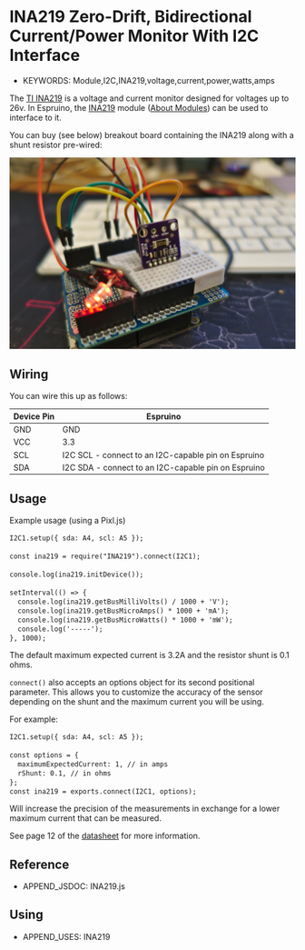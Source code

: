 <!--- Copyright (c) 2020 parasquid. See the file LICENSE for copying permission. -->
INA219 Zero-Drift, Bidirectional Current/Power Monitor With I2C Interface
=====================

* KEYWORDS: Module,I2C,INA219,voltage,current,power,watts,amps

The [TI INA219](https://www.ti.com/product/INA219) is a voltage and current
monitor designed for voltages up to 26v. In Espruino, the [INA219](/modules/INA219.js) module ([About Modules](/Modules)) can be used to interface to it.

You can buy (see below) breakout board containing the INA219 along with a shunt resistor pre-wired:

![TI INA219 breakout board](INA219/breakout_board.jpg)

Wiring
------

You can wire this up as follows:

| Device Pin | Espruino |
| ---------- | -------- |
| GND | GND                                                |
| VCC | 3.3                                                |
| SCL | I2C SCL - connect to an I2C-capable pin on Espruino |
| SDA | I2C SDA - connect to an I2C-capable pin on Espruino |

Usage
-----

Example usage (using a Pixl.js)

```
I2C1.setup({ sda: A4, scl: A5 });

const ina219 = require("INA219").connect(I2C1);

console.log(ina219.initDevice());

setInterval(() => {
  console.log(ina219.getBusMilliVolts() / 1000 + 'V');
  console.log(ina219.getBusMicroAmps() * 1000 + 'mA');
  console.log(ina219.getBusMicroWatts() * 1000 + 'mW');
  console.log('-----');
}, 1000);
```

The default maximum expected current is 3.2A and the resistor shunt is 0.1 ohms.

`connect()` also accepts an options object for its second positional parameter.
This allows you to customize the accuracy of the sensor depending on the shunt
and the maximum current you will be using.

For example:

```
I2C1.setup({ sda: A4, scl: A5 });

const options = {
  maximumExpectedCurrent: 1, // in amps
  rShunt: 0.1, // in ohms
};
const ina219 = exports.connect(I2C1, options);
```

Will increase the precision of the measurements in exchange for a lower maximum
current that can be measured.

See page 12 of the [datasheet](https://www.ti.com/lit/gpn/ina219) for more
information.

Reference
---------

* APPEND_JSDOC: INA219.js

Using
-----

* APPEND_USES: INA219
